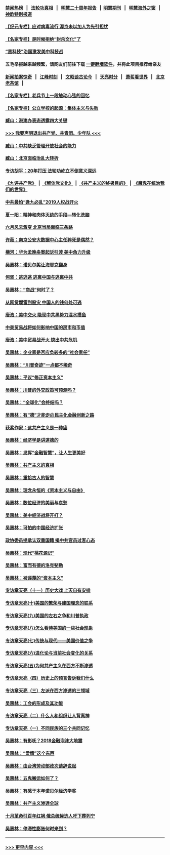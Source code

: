#### [禁闻热榜](热点新闻.md?=0)  &nbsp;&nbsp;|&nbsp;&nbsp; [法轮功真相](https://github.com/gfw-breaker/truth/blob/master/README.md?=0) &nbsp;&nbsp;|&nbsp;&nbsp; [明慧二十周年报告](https://github.com/gfw-breaker/mh-reports/blob/master/README.md?=0) &nbsp;&nbsp;|&nbsp;&nbsp;[明慧期刊](https://github.com/gfw-breaker/mh-qikan) &nbsp;&nbsp;|&nbsp;&nbsp; [明慧海外之窗](https://github.com/gfw-breaker/mh-news/blob/master/README.md?=0) &nbsp;&nbsp;|&nbsp;&nbsp; [神韵特别报道](https://github.com/gfw-breaker/mh-news/blob/master/shenyun.md?=0)
#### [【纪元专栏】应对病毒流行 渥京未以加人为先引担忧](../pages/nsc423/n11875714.md?t=03110131) 
#### [【名家专栏】是时候拒绝“封杀文化”了](../pages/nsc423/n11814093.md?t=03110131) 
#### [“黑科技”治国激发美中科技战](../pages/nsc423/n11638056.md?t=03110131) 
#### 五毛举报越来越频繁，请网友们前往下载 [一键翻墙软件](https://github.com/gfw-breaker/ssr-accounts)，并将此项目推荐给亲友
#### [新闻拍案惊奇](https://github.com/gfw-breaker/banned-news/blob/master/pages/link4.md) &nbsp;&nbsp;|&nbsp;&nbsp; [江峰时刻](https://github.com/gfw-breaker/banned-news/blob/master/pages/link4.md) &nbsp;&nbsp;|&nbsp;&nbsp; [文昭谈古论今](https://github.com/gfw-breaker/banned-news/blob/master/pages/link4.md) &nbsp;&nbsp;|&nbsp;&nbsp; [天亮时分](https://github.com/gfw-breaker/banned-news/blob/master/pages/link4.md) &nbsp;&nbsp;|&nbsp;&nbsp; [萧茗看世界](https://github.com/gfw-breaker/banned-news/blob/master/pages/link4.md) &nbsp;&nbsp;|&nbsp;&nbsp; [北京老茶馆](https://github.com/gfw-breaker/banned-news/blob/master/pages/link4.md) &nbsp;&nbsp;|&nbsp;&nbsp; 
#### [【名家专栏】老兵节上一段触动心弦的回忆](../pages/nsc423/n11646016.md?t=03110131) 
#### [【名家专栏】公立学校的起源：集体主义与失败](../pages/nsc423/n11601833.md?t=03110131) 
#### [臧山：港澳办表态透露四大关键](../pages/nsc423/n11421628.md?t=03110131) 
#### [>>> 我要声明退出共产党、共青团、少年队 <<<](https://github.com/begood0513/goodnews/blob/master/quit/letter.md) 
#### [臧山：中共缺乏管理开放社会的能力](../pages/nsc423/n11407457.md?t=03110131) 
#### [臧山：北京面临治乱大转折](../pages/nsc423/n11406895.md?t=03110131) 
#### [专访胡平：20年打压 法轮功屹立不倒意义深远](../pages/nsc423/n11398800.md?t=03110131) 
#### [《九评共产党》](https://github.com/begood0513/9ping.md/blob/master/README.md) &nbsp;|&nbsp; [《解体党文化》](../../../../jtdwh.md/blob/master/README.md)  &nbsp;|&nbsp; [《共产主义的终极目的》](../../../../gczydzjmd.md/blob/master/README.md) &nbsp;|&nbsp; [《魔鬼在统治我们的世界》](../../../../mgztzwmdsj.md/blob/master/README.md) 
#### [中共最怕“逢九必乱”2019人权战开火](../pages/nsc423/n11385248.md?t=03110131) 
#### [夏一阳：精神和肉体灭绝的手段—转化洗脑](../pages/nsc423/n11368250.md?t=03110131) 
#### [六月风云激变 北京当局面临三条路](../pages/nsc423/n11313668.md?t=03110131) 
#### [许茹：南京公安大数据中心主任猝死是偶然？](../pages/nsc423/n11064744.md?t=03110131) 
#### [横河：华为孟晚舟案起诉引渡 美中角力升级](../pages/nsc423/n11027230.md?t=03110131) 
#### [吴惠林：诺贝尔奖让海耶克翻身](../pages/nsc423/n10890049.md?t=03110131) 
#### [何坚：逃逃逃 逃离中国与逃离中共](../pages/nsc423/n10592891.md?t=03110131) 
#### [吴惠林：“商战”何时了？](../pages/nsc423/n10573558.md?t=03110131) 
#### [从网贷爆雷到股灾 中国人的钱何处可逃](../pages/nsc423/n10572800.md?t=03110131) 
#### [唐浩：美中交火 隐现中共黑势力混水摸鱼](../pages/nsc423/n10544040.md?t=03110131) 
#### [中美贸易战将如何影响中国的房市和币值](../pages/nsc423/n10543697.md?t=03110131) 
#### [唐浩：美中贸易战开火 烧出中共危机](../pages/nsc423/n10540126.md?t=03110131) 
#### [吴惠林：企业家是否应负较多的“社会责任”](../pages/nsc423/n10535022.md?t=03110131) 
#### [吴惠林：“川普奇迹”一点都不稀奇](../pages/nsc423/n10512808.md?t=03110131) 
#### [吴惠林：平议“修正资本主义”](../pages/nsc423/n10495724.md?t=03110131) 
#### [吴惠林：川普的外交政策可预测吗？](../pages/nsc423/n10462387.md?t=03110131) 
#### [吴惠林：“全球化”会终结吗？](../pages/nsc423/n10452838.md?t=03110131) 
#### [吴惠林：有“德”才能走向民主化金融创新之路](../pages/nsc423/n10432292.md?t=03110131) 
#### [获奖作家：这共产主义是一种癌](../pages/nsc423/n10431541.md?t=03110131) 
#### [吴惠林：经济学是讲道德的](../pages/nsc423/n10398014.md?t=03110131) 
#### [吴惠林：发挥“金融智慧”，让人生更美好](../pages/nsc423/n10375019.md?t=03110131) 
#### [吴惠林：共产主义的真相](../pages/nsc423/n10351394.md?t=03110131) 
#### [吴惠林：重拾古人的智慧](../pages/nsc423/n10337691.md?t=03110131) 
#### [吴惠林：理念永恒的《资本主义与自由》](../pages/nsc423/n10316274.md?t=03110131) 
#### [吴惠林：数位经济的美丽与哀愁](../pages/nsc423/n10292946.md?t=03110131) 
#### [吴惠林：美中经济战将开打？](../pages/nsc423/n10258825.md?t=03110131) 
#### [吴惠林：可怕的中国经济扩张](../pages/nsc423/n10219147.md?t=03110131) 
#### [政协委员提承认双重国籍 揭中共官员过客心态](../pages/nsc423/n10208809.md?t=03110131) 
#### [吴惠林：现代“桃花源记”](../pages/nsc423/n10185234.md?t=03110131) 
#### [吴惠林：富而有德的洛克斐勒](../pages/nsc423/n10142264.md?t=03110131) 
#### [吴惠林：被诬蔑的“资本主义”](../pages/nsc423/n10124816.md?t=03110131) 
#### [专访章天亮（十一）历史大戏 上天自有安排](../pages/nsc423/n10094905.md?t=03110131) 
#### [专访章天亮(十)美国的繁荣与建国理念的联系](../pages/nsc423/n10094899.md?t=03110131) 
#### [专访章天亮(九)美国的左右之争和川普执政](../pages/nsc423/n10094889.md?t=03110131) 
#### [专访章天亮(八)怎么看待美国的一些社会现象](../pages/nsc423/n10094857.md?t=03110131) 
#### [专访章天亮(七)传统与现代——美国价值之争](../pages/nsc423/n10093140.md?t=03110131) 
#### [专访章天亮(六)进化论与当前社会变化的关系](../pages/nsc423/n10092036.md?t=03110131) 
#### [专访章天亮(五)为何共产主义在西方不断渗透](../pages/nsc423/n10083620.md?t=03110131) 
#### [专访章天亮（四）历史上的预言告诉我们什么](../pages/nsc423/n10083606.md?t=03110131) 
#### [专访章天亮（三）左派在西方渗透的三领域](../pages/nsc423/n10081115.md?t=03110131) 
#### [吴惠林：工会的形成及其功能](../pages/nsc423/n10080633.md?t=03110131) 
#### [专访章天亮（二）什么人和组织让人背离神](../pages/nsc423/n10076637.md?t=03110131) 
#### [专访章天亮（一）不同民族的三个共同记忆](../pages/nsc423/n10074188.md?t=03110131) 
#### [吴惠林：有影呒？2018金融泡沫大地震](../pages/nsc423/n10040534.md?t=03110131) 
#### [吴惠林：“爱情”这个东西](../pages/nsc423/n10019423.md?t=03110131) 
#### [吴惠林：由台湾劳动部政次请辞说起](../pages/nsc423/n9979679.md?t=03110131) 
#### [吴惠林：五鬼搬运如何了？](../pages/nsc423/n9925338.md?t=03110131) 
#### [吴惠林：有感于本年诺贝尔经济学奖](../pages/nsc423/n9871883.md?t=03110131) 
#### [吴惠林：共产主义渗透全球](../pages/nsc423/n9812748.md?t=03110131) 
#### [十月革命引百年红祸 俄总统候选人吁下葬列宁](../pages/nsc423/n9810182.md?t=03110131) 
#### [吴惠林：停滞性膨胀何时来到？](../pages/nsc423/n9764136.md?t=03110131) 

----
#### [ >>> 更早内容 <<< ](../indexes/nsc423-earlier.md)
